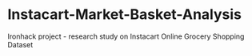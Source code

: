 # Instacart-Market-Basket-Analysis
Ironhack project - research study on Instacart Online Grocery Shopping Dataset
